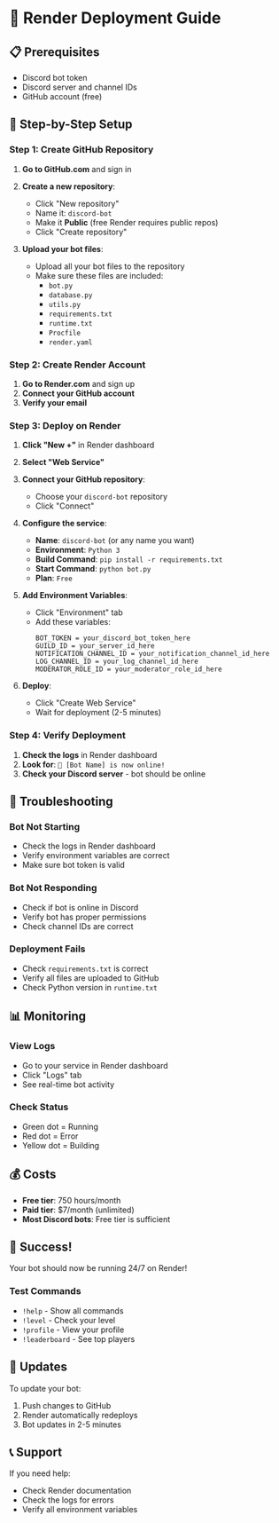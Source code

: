# 🚀 Render Deployment Guide

## 📋 Prerequisites
- Discord bot token
- Discord server and channel IDs
- GitHub account (free)

## 🎯 Step-by-Step Setup

### Step 1: Create GitHub Repository

1. **Go to GitHub.com** and sign in
2. **Create a new repository**:
   - Click "New repository"
   - Name it: `discord-bot`
   - Make it **Public** (free Render requires public repos)
   - Click "Create repository"

3. **Upload your bot files**:
   - Upload all your bot files to the repository
   - Make sure these files are included:
     - `bot.py`
     - `database.py`
     - `utils.py`
     - `requirements.txt`
     - `runtime.txt`
     - `Procfile`
     - `render.yaml`

### Step 2: Create Render Account

1. **Go to Render.com** and sign up
2. **Connect your GitHub account**
3. **Verify your email**

### Step 3: Deploy on Render

1. **Click "New +"** in Render dashboard
2. **Select "Web Service"**
3. **Connect your GitHub repository**:
   - Choose your `discord-bot` repository
   - Click "Connect"

4. **Configure the service**:
   - **Name**: `discord-bot` (or any name you want)
   - **Environment**: `Python 3`
   - **Build Command**: `pip install -r requirements.txt`
   - **Start Command**: `python bot.py`
   - **Plan**: `Free`

5. **Add Environment Variables**:
   - Click "Environment" tab
   - Add these variables:
     ```
     BOT_TOKEN = your_discord_bot_token_here
     GUILD_ID = your_server_id_here
     NOTIFICATION_CHANNEL_ID = your_notification_channel_id_here
     LOG_CHANNEL_ID = your_log_channel_id_here
     MODERATOR_ROLE_ID = your_moderator_role_id_here
     ```

6. **Deploy**:
   - Click "Create Web Service"
   - Wait for deployment (2-5 minutes)

### Step 4: Verify Deployment

1. **Check the logs** in Render dashboard
2. **Look for**: `🤖 [Bot Name] is now online!`
3. **Check your Discord server** - bot should be online

## 🔧 Troubleshooting

### Bot Not Starting
- Check the logs in Render dashboard
- Verify environment variables are correct
- Make sure bot token is valid

### Bot Not Responding
- Check if bot is online in Discord
- Verify bot has proper permissions
- Check channel IDs are correct

### Deployment Fails
- Check `requirements.txt` is correct
- Verify all files are uploaded to GitHub
- Check Python version in `runtime.txt`

## 📊 Monitoring

### View Logs
- Go to your service in Render dashboard
- Click "Logs" tab
- See real-time bot activity

### Check Status
- Green dot = Running
- Red dot = Error
- Yellow dot = Building

## 💰 Costs

- **Free tier**: 750 hours/month
- **Paid tier**: $7/month (unlimited)
- **Most Discord bots**: Free tier is sufficient

## 🎉 Success!

Your bot should now be running 24/7 on Render! 

### Test Commands
- `!help` - Show all commands
- `!level` - Check your level
- `!profile` - View your profile
- `!leaderboard` - See top players

## 🔄 Updates

To update your bot:
1. Push changes to GitHub
2. Render automatically redeploys
3. Bot updates in 2-5 minutes

## 📞 Support

If you need help:
- Check Render documentation
- Check the logs for errors
- Verify all environment variables 